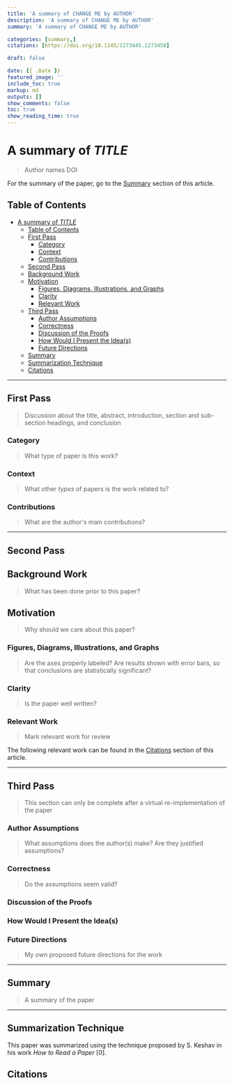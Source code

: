 ```yaml
---
title: 'A summary of CHANGE ME by AUTHOR'
description: 'A summary of CHANGE ME by AUTHOR'
summary: 'A summary of CHANGE ME by AUTHOR'

categories: [summary,]
citations: [https://doi.org/10.1145/1273445.1273458]

draft: false

date: {{ .Date }}
featured_image: ''
include_toc: true
markup: md
outputs: []
show_comments: false
toc: true
show_reading_time: true
---
```


# A summary of *TITLE*

> Author names
> DOI

For the summary of the paper, go to the [Summary](#summary) section of this article.

## Table of Contents

- [A summary of *TITLE*](#a-summary-of-title)
  - [Table of Contents](#table-of-contents)
  - [First Pass](#first-pass)
    - [Category](#category)
    - [Context](#context)
    - [Contributions](#contributions)
  - [Second Pass](#second-pass)
  - [Background Work](#background-work)
  - [Motivation](#motivation)
    - [Figures, Diagrams, Illustrations, and Graphs](#figures-diagrams-illustrations-and-graphs)
    - [Clarity](#clarity)
    - [Relevant Work](#relevant-work)
  - [Third Pass](#third-pass)
    - [Author Assumptions](#author-assumptions)
    - [Correctness](#correctness)
    - [Discussion of the Proofs](#discussion-of-the-proofs)
    - [How Would I Present the Idea(s)](#how-would-i-present-the-ideas)
    - [Future Directions](#future-directions)
  - [Summary](#summary)
  - [Summarization Technique](#summarization-technique)
  - [Citations](#citations)

---

## First Pass

> Discussion about the title, abstract, introduction, section and sub-section headings, and conclusion

### Category

> What type of paper is this work?

### Context

> What other *types* of papers is the work related to?


### Contributions

> What are the author's main contributions?

---

## Second Pass

## Background Work

> What has been done prior to this paper?

## Motivation

> Why should we care about this paper?

### Figures, Diagrams, Illustrations, and Graphs

> Are the axes properly labeled?
> Are results shown with error bars, so that conclusions are statistically significant?

### Clarity

> Is the paper well written?

### Relevant Work

> Mark relevant work for review

The following relevant work can be found in the [Citations](#citations) section of this article.

---

## Third Pass

> This section can only be complete after a virtual re-implementation of the paper
>
### Author Assumptions

> What assumptions does the author(s) make? Are they justified assumptions?

### Correctness

> Do the assumptions seem valid?

### Discussion of the Proofs

### How Would I Present the Idea(s)

### Future Directions

> My own proposed future directions for the work

---

## Summary

> A summary of the paper

---

## Summarization Technique

This paper was summarized using the technique proposed by S. Keshav in his work *How to Read a Paper* \[0\].

## Citations
